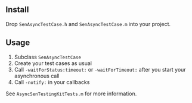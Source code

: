 Install
-------

Drop `SenAsyncTestCase.h` and `SenAsyncTestCase.m` into your project.

Usage
-----

1. Subclass `SenAsyncTestCase`
2. Create your test cases as usual
3. Call `-waitForStatus:timeout:` or `-waitForTimeout:` after you start your asynchronous call
4. Call `-notify:` in your callbacks

See `AsyncSenTestingKitTests.m` for more information.